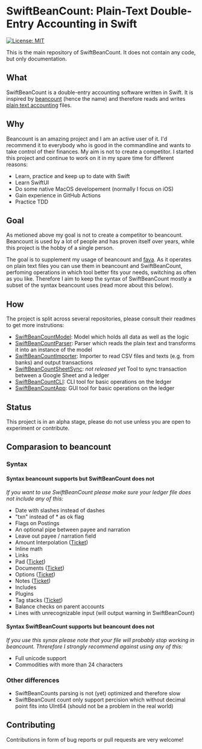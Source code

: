 # SwiftBeanCount: Plain-Text Double-Entry Accounting in Swift

[![License: MIT](https://img.shields.io/github/license/Nef10/SwiftBeanCount)](https://github.com/Nef10/SwiftBeanCount/blob/master/LICENSE)

This is the main repository of SwiftBeanCount. It does not contain any code, but only documentation.

## What

SwiftBeanCount is a double-entry accounting software written in Swift. It is inspired by [beancount](https://github.com/beancount/beancount) (hence the name) and therefore reads and writes [plain text accounting](http://plaintextaccounting.org) files.

## Why

Beancount is an amazing project and I am an active user of it. I'd recommend it to everybody who is good in the commandline and wants to take control of their finances. My aim is not to create a competitor. I started this project and continue to work on it in my spare time for different reasons:

  - Learn, practice and keep up to date with Swift
  - Learn SwiftUI
  - Do some native MacOS developement (normally I focus on iOS)
  - Gain experience in GitHub Actions
  - Practice TDD

## Goal

As metioned above my goal is not to create a competitor to beancount. Beancount is used by a lot of people and has proven itself over years, while this project is the hobby of a single person.

The goal is to supplement my usage of beancount and [fava](https://github.com/beancount/fava). As it operates on plain text files you can use them in beancount and SwiftBeanCount, perfoming operations in which tool better fits your needs, switching as often as you like. Therefore I aim to keep the syntax of SwiftBeanCount mostly a subset of the syntax beancount uses (read more about this below).

## How

The project is split across several repositories, please consult their readmes to get more instrutions:

* [SwiftBeanCountModel](https://github.com/Nef10/SwiftBeanCountModel): Model which holds all data as well as the logic
* [SwiftBeanCountParser](https://github.com/Nef10/SwiftBeanCountParser): Parser which reads the plain text and transforms it into an instance of the model
* [SwiftBeanCountImporter](https://github.com/Nef10/SwiftBeanCountImporter): Importer to read CSV files and texts (e.g. from banks) and output transactions
* [SwiftBeanCountSheetSync](https://github.com/Nef10/SwiftBeanCountSheetSync): *not released yet* Tool to sync transaction between a Google Sheet and a ledger
* [SwiftBeanCountCLI](https://github.com/Nef10/SwiftBeanCountCLI): CLI tool for basic operations on the ledger
* [SwiftBeanCountApp](https://github.com/Nef10/SwiftBeanCountApp): GUI tool for basic operations on the ledger

##  Status

This project is in an alpha stage, please do not use unless you are open to experiment or contribute.

## Comparasion to beancount

### Syntax

#### Syntax beancount supports but SwiftBeanCount does not

*If you want to use SwiftBeanCount please make sure your ledger file does not include any of this:*

  - Date with slashes instead of dashes
  - "txn" instead of * as ok flag
  - Flags on Postings
  - An optional pipe between payee and narration
  - Leave out payee / narration field
  - Amount Interpolation ([Ticket](https://github.com/Nef10/SwiftBeanCountParser/issues/23))
  - Inline math
  - Links
  - Pad ([Ticket](https://github.com/Nef10/SwiftBeanCountParser/issues/30))
  - Documents ([Ticket](https://github.com/Nef10/SwiftBeanCountModel/issues/49))
  - Options ([Ticket](https://github.com/Nef10/SwiftBeanCountModel/issues/47))
  - Notes ([Ticket](https://github.com/Nef10/SwiftBeanCountModel/issues/48))
  - Includes
  - Plugins
  - Tag stacks ([Ticket](https://github.com/Nef10/SwiftBeanCountParser/issues/29))
  - Balance checks on parent accounts
  - Lines with unrecognizable input (will output warning in SwiftBeanCount)

#### Syntax SwiftBeanCount supports but beancount does not

*If you use this synax please note that your file will probably stop working in beancount. Threrefore I strongly recommend against using any of this:*

  - Full unicode support
  - Commodities with more than 24 characters

### Other differences

* SwiftBeanCounts parsing is not (yet) optimized and therefore slow
* SwiftBeanCount count only support percision which without decimal point fits into UInt64 (should not be a problem in the real world)

## Contributing

Contributions in form of bug reports or pull requests are very welcome!
